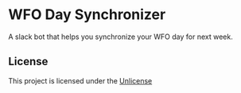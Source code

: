 # WFO Day Synchronizer

A slack bot that helps you synchronize your WFO day for next week.

## License

This project is licensed under the [Unlicense](./LICENSE)
